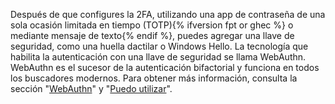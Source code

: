 Después de que configures la 2FA, utilizando una app de contraseña de una sola ocasión limitada en tiempo (TOTP){% ifversion fpt or ghec %} o mediante mensaje de texto{% endif %}, puedes agregar una llave de seguridad, como una huella dactilar o Windows Hello. La tecnología que habilita la autenticación con una llave de seguridad se llama WebAuthn. WebAuthn es el sucesor de la autenticación bifactorial y funciona en todos los buscadores modernos. Para obtener más información, consulta la sección "[WebAuthn](https://webauthn.guide/)" y "[Puedo utilizar](https://caniuse.com/#search=webauthn)".
